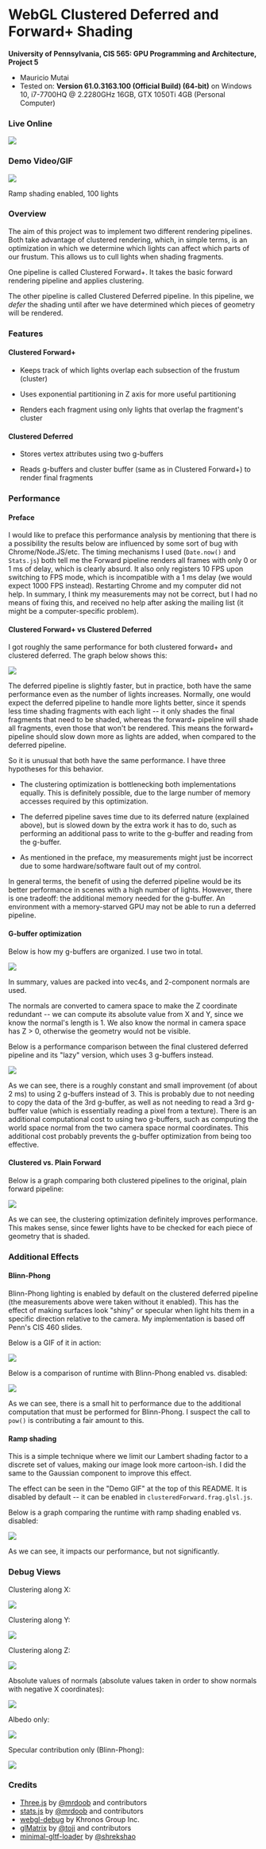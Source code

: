 WebGL Clustered Deferred and Forward+ Shading
======================

**University of Pennsylvania, CIS 565: GPU Programming and Architecture, Project 5**

* Mauricio Mutai
* Tested on: **Version 61.0.3163.100 (Official Build) (64-bit)** on
  Windows 10, i7-7700HQ @ 2.2280GHz 16GB, GTX 1050Ti 4GB (Personal Computer)

### Live Online

[![](img/thumb.png)](http://MauKMu.github.io/Project5-WebGL-Clustered-Deferred-Forward-Plus)

### Demo Video/GIF

![](img/toon.gif)

Ramp shading enabled, 100 lights

### Overview

The aim of this project was to implement two different rendering pipelines. Both take advantage of clustered rendering, which, in simple terms, is an optimization in which we determine which lights can affect which parts of our frustum. This allows us to cull lights when shading fragments.

One pipeline is called Clustered Forward+. It takes the basic forward rendering pipeline and applies clustering.

The other pipeline is called Clustered Deferred pipeline. In this pipeline, we *defer* the shading until after we have determined which pieces of geometry will be rendered.

### Features

#### Clustered Forward+

* Keeps track of which lights overlap each subsection of the frustum (cluster)

* Uses exponential partitioning in Z axis for more useful partitioning

* Renders each fragment using only lights that overlap the fragment's cluster

#### Clustered Deferred

* Stores vertex attributes using two g-buffers

* Reads g-buffers and cluster buffer (same as in Clustered Forward+) to render final fragments

### Performance

#### Preface

I would like to preface this performance analysis by mentioning that there is a possibility the results below are influenced by some sort of bug with Chrome/Node.JS/etc. The timing mechanisms I used (`Date.now()` and `Stats.js`) both tell me the Forward pipeline renders all frames with only 0 or 1 ms of delay, which is clearly absurd. It also only registers 10 FPS upon switching to FPS mode, which is incompatible with a 1 ms delay (we would expect 1000 FPS instead). Restarting Chrome and my computer did not help. In summary, I think my measurements may not be correct, but I had no means of fixing this, and received no help after asking the mailing list (it might be a computer-specific problem).

#### Clustered Forward+ vs Clustered Deferred

I got roughly the same performance for both clustered forward+ and clustered deferred. The graph below shows this:

![](img/FvsD.png)

The deferred pipeline is slightly faster, but in practice, both have the same performance even as the number of lights increases. Normally, one would expect the deferred pipeline to handle more lights better, since it spends less time shading fragments with each light -- it only shades the final fragments that need to be shaded, whereas the forward+ pipeline will shade all fragments, even those that won't be rendered. This means the forward+ pipeline should slow down more as lights are added, when compared to the deferred pipeline.

So it is unusual that both have the same performance. I have three hypotheses for this behavior.

* The clustering optimization is bottlenecking both implementations equally. This is definitely possible, due to the large number of memory accesses required by this optimization.

* The deferred pipeline saves time due to its deferred nature (explained above), but is slowed down by the extra work it has to do, such as performing an additional pass to write to the g-buffer and reading from the g-buffer.

* As mentioned in the preface, my measurements might just be incorrect due to some hardware/software fault out of my control.

In general terms, the benefit of using the deferred pipeline would be its better performance in scenes with a high number of lights. However, there is one tradeoff: the additional memory needed for the g-buffer. An environment with a memory-starved GPU may not be able to run a deferred pipeline.

#### G-buffer optimization

Below is how my g-buffers are organized. I use two in total.

![](img/gbuf.png)

In summary, values are packed into vec4s, and 2-component normals are used.

The normals are converted to camera space to make the Z coordinate redundant -- we can compute its absolute value from X and Y, since we know the normal's length is 1. We also know the normal in camera space has Z > 0, otherwise the geometry would not be visible.

Below is a performance comparison between the final clustered deferred pipeline and its "lazy" version, which uses 3 g-buffers instead.

![](img/gbuf-graph.png)

As we can see, there is a roughly constant and small improvement (of about 2 ms) to using 2 g-buffers instead of 3. This is probably due to not needing to copy the data of the 3rd g-buffer, as well as not needing to read a 3rd g-buffer value (which is essentially reading a pixel from a texture). There is an additional computational cost to using two g-buffers, such as computing the world space normal from the two camera space normal coordinates. This additional cost probably prevents the g-buffer optimization from being too effective.

#### Clustered vs. Plain Forward

Below is a graph comparing both clustered pipelines to the original, plain forward pipeline:

![](img/CvsF.png)

As we can see, the clustering optimization definitely improves performance. This makes sense, since fewer lights have to be checked for each piece of geometry that is shaded.

### Additional Effects

#### Blinn-Phong

Blinn-Phong lighting is enabled by default on the clustered deferred pipeline (the measurements above were taken without it enabled). This has the effect of making surfaces look "shiny" or specular when light hits them in a specific direction relative to the camera. My implementation is based off Penn's CIS 460 slides.

Below is a GIF of it in action:

![](img/blinn.gif)

Below is a comparison of runtime with Blinn-Phong enabled vs. disabled:

![](img/blinn-graph.png)

As we can see, there is a small hit to performance due to the additional computation that must be performed for Blinn-Phong. I suspect the call to `pow()` is contributing a fair amount to this.

#### Ramp shading

This is a simple technique where we limit our Lambert shading factor to a discrete set of values, making our image look more cartoon-ish. I did the same to the Gaussian component to improve this effect.

The effect can be seen in the "Demo GIF" at the top of this README. It is disabled by default -- it can be enabled in `clusteredForward.frag.glsl.js`.

Below is a graph comparing the runtime with ramp shading enabled vs. disabled:

![](img/graph-ramp.png)

As we can see, it impacts our performance, but not significantly.

### Debug Views

Clustering along X:

![](img/clusterX.png)

Clustering along Y:

![](img/clusterY.png)

Clustering along Z:

![](img/clusterZ.png)

Absolute values of normals (absolute values taken in order to show normals with negative X coordinates):

![](img/absnor.png)

Albedo only:

![](img/albedo.png)

Specular contribution only (Blinn-Phong):

![](img/spec.png)

### Credits

* [Three.js](https://github.com/mrdoob/three.js) by [@mrdoob](https://github.com/mrdoob) and contributors
* [stats.js](https://github.com/mrdoob/stats.js) by [@mrdoob](https://github.com/mrdoob) and contributors
* [webgl-debug](https://github.com/KhronosGroup/WebGLDeveloperTools) by Khronos Group Inc.
* [glMatrix](https://github.com/toji/gl-matrix) by [@toji](https://github.com/toji) and contributors
* [minimal-gltf-loader](https://github.com/shrekshao/minimal-gltf-loader) by [@shrekshao](https://github.com/shrekshao)
